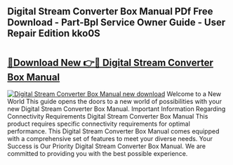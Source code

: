 ## Digital Stream Converter Box Manual PDf Free Download - Part-BpI Service Owner Guide - User Repair Edition kko0S

# <h2><a href="http://bc36453.oget.top/?id=Digital+Stream+Converter+Box+Manual">🔗Download New 👉🔴 Digital Stream Converter Box Manual</a></h2>

[![Digital Stream Converter Box Manual new download](https://i.imgur.com/5g1atiW.png)](http://bc36453.oget.top/?id=Digital+Stream+Converter+Box+Manual)
Welcome to a New World This guide opens the doors to a new world of possibilities with your new Digital Stream Converter Box Manual. Important Information Regarding Connectivity Requirements Digital Stream Converter Box Manual This product requires specific connectivity requirements for optimal performance. This Digital Stream Converter Box Manual comes equipped with a comprehensive set of features to meet your diverse needs. Your Success is Our Priority Digital Stream Converter Box Manual. We are committed to providing you with the best possible experience.
